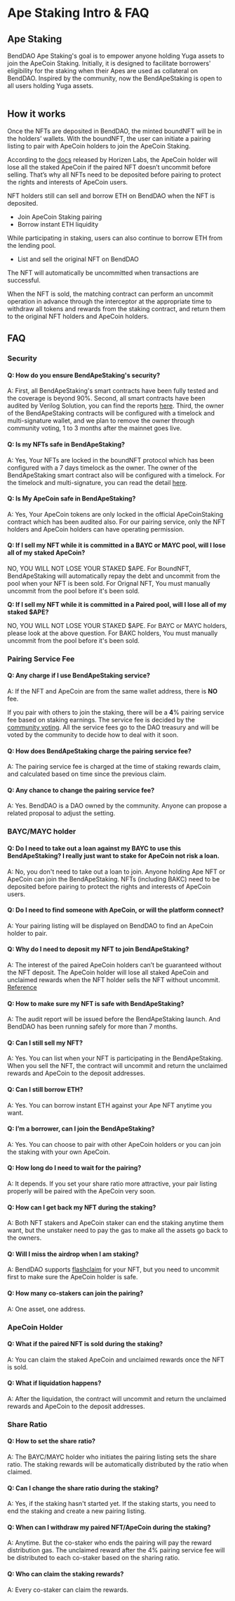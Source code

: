 # Ape Staking Intro & FAQ

## Ape Staking

BendDAO Ape Staking's goal is to empower anyone holding Yuga assets to join the ApeCoin Staking. Initially, it is designed to facilitate borrowers' eligibility for the staking when their Apes are used as collateral on BendDAO. Inspired by the community, now the BendApeStaking is open to all users holding Yuga assets.

<figure><img src=".gitbook/assets/BendApeStaking Arch 1201.png" alt=""><figcaption></figcaption></figure>

## How it works

Once the NFTs are deposited in BendDAO, the minted boundNFT will be in the holders’ wallets. With the boundNFT, the user can initiate a pairing listing to pair with ApeCoin holders to join the ApeCoin Staking.

According to the [docs](https://docs.apestake.io/#/README) released by Horizen Labs, the ApeCoin holder will lose all the staked ApeCoin if the paired NFT doesn’t uncommit before selling. That’s why all NFTs need to be deposited before pairing to protect the rights and interests of ApeCoin users.

NFT holders still can sell and borrow ETH on BendDAO when the NFT is deposited.

* Join ApeCoin Staking pairing
* Borrow instant ETH liquidity

While participating in staking, users can also continue to borrow ETH from the lending pool.

* List and sell the original NFT on BendDAO

The NFT will automatically be uncommitted when transactions are successful.

When the NFT is sold, the matching contract can perform an uncommit operation in advance through the interceptor at the appropriate time to withdraw all tokens and rewards from the staking contract, and return them to the original NFT holders and ApeCoin holders.

## FAQ

### Security

#### Q: How do you ensure BendApeStaking's security?

A: First, all BendApeStaking's smart contracts have been fully tested and the coverage is beyond 90%. Second, all smart contracts have been audited by Verilog Solution, you can find the reports [here](risk/security-and-audits.md). Third, the owner of the BendApeStaking contracts will be configured with a timelock and multi-signature wallet, and we plan to remove the owner through community voting, 1 to 3 months after the mainnet goes live.

#### Q: Is my NFTs safe in BendApeStaking?

A: Yes, Your NFTs are locked in the boundNFT protocol which has been configured with a 7 days timelock as the owner. The owner of the BendApeStaking smart contract also will be configured with a timelock. For the timelock and multi-signature, you can read the detail [here](faq/security-faq.md).

#### Q: Is My ApeCoin safe in BendApeStaking?

A: Yes, Your ApeCoin tokens are only locked in the official ApeCoinStaking contract which has been audited also. For our pairing service, only the NFT holders and ApeCoin holders can have operating permission.

#### Q: If I sell my NFT while it is committed in a BAYC or MAYC pool, will I lose all of my staked ApeCoin?

NO, YOU WILL NOT LOSE YOUR STAKED $APE. For BoundNFT, BendApeStaking will automatically repay the debt and uncommit from the pool when your NFT is been sold. For Orignal NFT, You must manually uncommit from the pool before it's been sold.

**Q: If I sell my NFT while it is committed in a Paired pool, will I lose all of my staked $APE?**

NO, YOU WILL NOT LOSE YOUR STAKED $APE. For BAYC or MAYC holders, please look at the above question. For BAKC holders, You must manually uncommit from the pool before it's been sold.

### Pairing Service Fee

#### **Q: Any charge if I use BendApeStaking service?**

A: If the NFT and ApeCoin are from the same wallet address, there is **NO** fee.

If you pair with others to join the staking, there will be a **4**% pairing service fee based on staking earnings. The service fee is decided by the [community voting](https://snapshot.org/#/benddao.eth/proposal/0x695996117077bf6b2ca93db1673827b4cba647d8a121c09090024d40a4fdbc3e). All the service fees go to the DAO treasury and will be voted by the community to decide how to deal with it soon.

#### **Q: How does BendApeStaking charge the pairing service fee?**

A: The pairing service fee is charged at the time of staking rewards claim, and calculated based on time since the previous claim.

#### **Q: Any chance to change the pairing service fee?**

A: Yes. BendDAO is a DAO owned by the community. Anyone can propose a related proposal to adjust the setting.

### BAYC/MAYC holder

#### **Q: Do I need to take out a loan against my BAYC to use this BendApeStaking? I really just want to stake for ApeCoin not risk a loan.**

A: No, you don't need to take out a loan to join. Anyone holding Ape NFT or ApeCoin can join the BendApeStaking. NFTs (including BAKC) need to be deposited before pairing to protect the rights and interests of ApeCoin users.

#### **Q: Do I need to find someone with ApeCoin, or will the platform connect?**

A: Your pairing listing will be displayed on BendDAO to find an ApeCoin holder to pair.

#### **Q: Why do I need to deposit my NFT to join BendApeStaking?**

A: The interest of the paired ApeCoin holders can’t be guaranteed without the NFT deposit. The ApeCoin holder will lose all staked ApeCoin and unclaimed rewards when the NFT holder sells the NFT without uncommit. [Reference](https://docs.apestake.io/#/README?id=if-i-sell-my-nft-while-it-is-committed-in-a-bayc-or-mayc-pool-will-i-lose-all-of-my-staked-apecoin)

#### **Q: How to make sure my NFT is safe with BendApeStaking?**

A: The audit report will be issued before the BendApeStaking launch. And BendDAO has been running safely for more than 7 months.

#### **Q: Can I still sell my NFT?**

A: Yes. You can list when your NFT is participating in the BendApeStaking. When you sell the NFT, the contract will uncommit and return the unclaimed rewards and ApeCoin to the deposit addresses.

#### **Q: Can I still borrow ETH?**

A: Yes. You can borrow instant ETH against your Ape NFT anytime you want.

#### **Q: I’m a borrower, can I join the BendApeStaking?**

A: Yes. You can choose to pair with other ApeCoin holders or you can join the staking with your own ApeCoin.

#### **Q: How long do I need to wait for the pairing?**

A: It depends. If you set your share ratio more attractive, your pair listing properly will be paired with the ApeCoin very soon.

#### **Q: How can I get back my NFT during the staking?**

A: Both NFT stakers and ApeCoin staker can end the staking anytime them want, but the unstaker need to pay the gas to make all the assets go back to the owners.

#### **Q: Will I miss the airdrop when I am staking?**

A: BendDAO supports [flashclaim](https://docs.benddao.xyz/portal/faq/flash-claim-faq) for your NFT, but you need to uncommit first to make sure the ApeCoin holder is safe.

#### Q: How many co-stakers can join the pairing?

A: One asset, one address.&#x20;

### ApeCoin Holder

#### **Q: What if the paired NFT is sold during the staking?**

A: You can claim the staked ApeCoin and unclaimed rewards once the NFT is sold.

#### Q: What if liquidation happens?

A: After the liquidation, the contract will uncommit and return the unclaimed rewards and ApeCoin to the deposit addresses.

### Share Ratio

#### **Q: How to set the share ratio?**

A: The BAYC/MAYC holder who initiates the pairing listing sets the share ratio. The staking rewards will be automatically distributed by the ratio when claimed.

#### **Q: Can I change the share ratio during the staking?**

A: Yes, if the staking hasn't started yet. If the staking starts, you need to end the staking and create a new pairing listing.

#### Q: When can I withdraw my paired NFT/ApeCoin during the staking?

A: Anytime. But the co-staker who ends the pairing will pay the reward distribution gas. The unclaimed reward after the 4% pairing service fee will be distributed to each co-staker based on the sharing ratio.

#### Q: Who can claim the staking rewards?

A: Every co-staker can claim the rewards.
